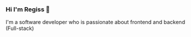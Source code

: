 ### Hi I'm Regiss 👋

I'm a software developer who is passionate about frontend and backend (Full-stack)
